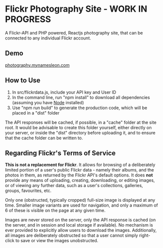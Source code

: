 # Flickr Photography Site - WORK IN PROGRESS

A Flickr-API and PHP powered, Reactjs photography site, that can be connected to any individual Flickr account.

## Demo

[photography.mynamesleon.com](http://photography.mynamesleon.com/)

## How to Use

1. In src/flickrdata.js, include your API key and User ID
2. In the command line, run "npm install" to download all dependencies (assuming you have [Node](https://nodejs.org/en/ "Node JS") installed)
3. Use "npm run build" to generate the production code, which will be placed in a "dist" folder

The API responses will be cached, if possible, in a "cache" folder at the site root. It would be advisable to create this folder yourself, either directly on your server, or inside the "dist" directory before uploading it, and to ensure that the cache folder can be written to.

## Regarding Flickr's Terms of Service

**This is not a replacement for Flickr**. It allows for browsing of a deliberately limited portion of a user's public Flickr data - namely their albums, and the photos in them, as returned by the Flickr API's default options. It does **not** provide any means of uploading, creating, downloading, or editing images, or of viewing any further data, such as a user's collections, galleries, groups, favourites, etc.

Only one (obstructed, typically cropped) full-size image is displayed at any time. Smaller image variants are used for navigation, and only a maximum of 6 of these is visible on the page at any given time.

Images are never stored on the server, only the API response is cached (on the server, and in session and local storage if available). No mechanism is ever provided to explicitly allow users to download the images. Additionally, all images are deliberately obstructed so that a user cannot simply right-click to save or view the images unobstructed.
